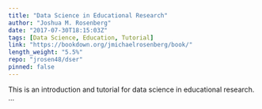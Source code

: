 ```yaml
---
title: "Data Science in Educational Research"
author: "Joshua M. Rosenberg"
date: "2017-07-30T18:15:03Z"
tags: [Data Science, Education, Tutorial]
link: "https://bookdown.org/jmichaelrosenberg/book/"
length_weight: "5.5%"
repo: "jrosen48/dser"
pinned: false
---
```


This is an introduction and tutorial for data science in educational research. ...
